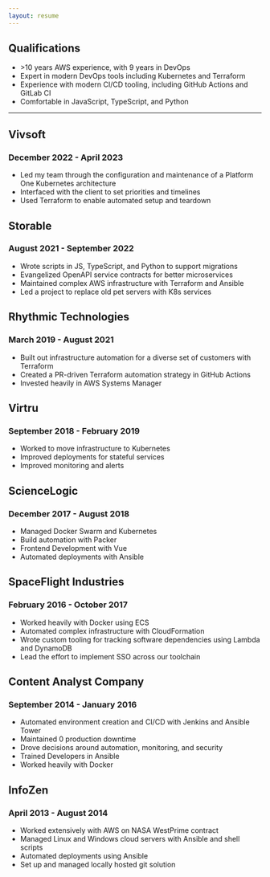 ```yaml
---
layout: resume
---
```

<div class="jobs-list qual-container">  
<Card class="job">

## Qualifications
* \>10 years AWS experience, with 9 years in DevOps
* Expert in modern DevOps tools including Kubernetes and Terraform
* Experience with modern CI/CD tooling, including GitHub Actions and GitLab CI
* Comfortable in JavaScript, TypeScript, and Python

</Card>
</div>  

-------------------------------------------

<div class="jobs-list">
<Card class="job">

## Vivsoft
### December 2022 - April 2023
* Led my team through the configuration and maintenance of a Platform One Kubernetes architecture
* Interfaced with the client to set priorities and timelines
* Used Terraform to enable automated setup and teardown

</Card>
<Card class="job">

## Storable
### August 2021 - September 2022
* Wrote scripts in JS, TypeScript, and Python to support migrations
* Evangelized OpenAPI service contracts for better microservices
* Maintained complex AWS infrastructure with Terraform and Ansible
* Led a project to replace old pet servers with K8s services

</Card>
<Card class="job">

## Rhythmic Technologies
### March 2019 - August 2021
* Built out infrastructure automation for a diverse set of customers with Terraform
* Created a PR-driven Terraform automation strategy in GitHub Actions
* Invested heavily in AWS Systems Manager

</Card>
<Card class="job">

## Virtru
### September 2018 - February 2019
* Worked to move infrastructure to Kubernetes
* Improved deployments for stateful services
* Improved monitoring and alerts

</Card>
<Card class="job">

## ScienceLogic
### December 2017 - August 2018
* Managed Docker Swarm and Kubernetes
* Build automation with Packer
* Frontend Development with Vue
* Automated deployments with Ansible

</Card>
<Card class="job">

## SpaceFlight Industries
### February 2016 - October 2017
* Worked heavily with Docker using ECS
* Automated complex infrastructure with CloudFormation
* Wrote custom tooling for tracking software dependencies using Lambda and DynamoDB
* Lead the effort to implement SSO across our toolchain

</Card>
<Card class="job">

## Content Analyst Company
### September 2014 - January 2016
* Automated environment creation and CI/CD with Jenkins and Ansible Tower
* Maintained 0 production downtime
* Drove decisions around automation, monitoring, and security
* Trained Developers in Ansible
* Worked heavily with Docker

</Card>
<Card class="job">

## InfoZen
### April 2013 - August 2014
* Worked extensively with AWS on NASA WestPrime contract
* Managed Linux and Windows cloud servers with Ansible and shell scripts
* Automated deployments using Ansible
* Set up and managed locally hosted git solution
  
</Card>

<Card class="filler job" />
</div>
